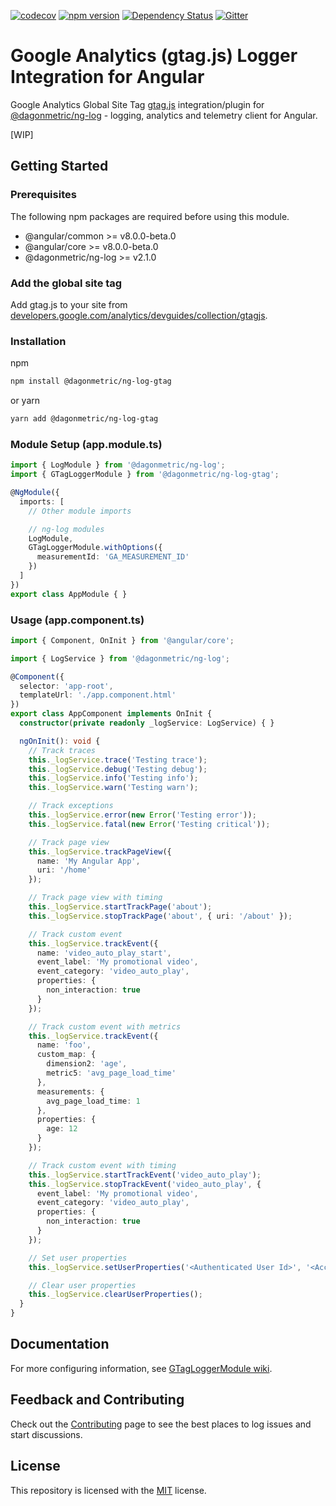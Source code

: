 [![codecov](https://codecov.io/gh/DagonMetric/ng-log-gtag/branch/master/graph/badge.svg)](https://codecov.io/gh/DagonMetric/ng-log-gtag)
[![npm version](https://img.shields.io/npm/v/@dagonmetric/ng-log-gtag.svg)](https://www.npmjs.com/package/@dagonmetric/ng-log-gtag)
[![Dependency Status](https://david-dm.org/DagonMetric/ng-log-gtag.svg)](https://david-dm.org/DagonMetric/ng-log-gtag)
[![Gitter](https://badges.gitter.im/DagonMetric/general.svg)](https://gitter.im/DagonMetric/general?utm_source=badge&utm_medium=badge&utm_campaign=pr-badge)

# Google Analytics (gtag.js) Logger Integration for Angular

Google Analytics Global Site Tag [gtag.js](https://developers.google.com/gtagjs) integration/plugin for [@dagonmetric/ng-log](https://github.com/DagonMetric/ng-log) - logging, analytics and telemetry client for Angular.

[WIP]

## Getting Started

### Prerequisites

The following npm packages are required before using this module.

* @angular/common >= v8.0.0-beta.0
* @angular/core >= v8.0.0-beta.0
* @dagonmetric/ng-log >= v2.1.0

### Add the global site tag

Add gtag.js to your site from [developers.google.com/analytics/devguides/collection/gtagjs](https://developers.google.com/analytics/devguides/collection/gtagjs/).

### Installation

npm

```bash
npm install @dagonmetric/ng-log-gtag
```

or yarn

```bash
yarn add @dagonmetric/ng-log-gtag
```

### Module Setup (app.module.ts)

```typescript
import { LogModule } from '@dagonmetric/ng-log';
import { GTagLoggerModule } from '@dagonmetric/ng-log-gtag';

@NgModule({
  imports: [
    // Other module imports

    // ng-log modules
    LogModule,
    GTagLoggerModule.withOptions({
      measurementId: 'GA_MEASUREMENT_ID'
    })
  ]
})
export class AppModule { }
```

### Usage (app.component.ts)

```typescript
import { Component, OnInit } from '@angular/core';

import { LogService } from '@dagonmetric/ng-log';

@Component({
  selector: 'app-root',
  templateUrl: './app.component.html'
})
export class AppComponent implements OnInit {
  constructor(private readonly _logService: LogService) { }

  ngOnInit(): void {
    // Track traces
    this._logService.trace('Testing trace');
    this._logService.debug('Testing debug');
    this._logService.info('Testing info');
    this._logService.warn('Testing warn');

    // Track exceptions
    this._logService.error(new Error('Testing error'));
    this._logService.fatal(new Error('Testing critical'));

    // Track page view
    this._logService.trackPageView({
      name: 'My Angular App',
      uri: '/home'
    });

    // Track page view with timing
    this._logService.startTrackPage('about');
    this._logService.stopTrackPage('about', { uri: '/about' });

    // Track custom event
    this._logService.trackEvent({
      name: 'video_auto_play_start',
      event_label: 'My promotional video',
      event_category: 'video_auto_play',
      properties: {
        non_interaction: true
      }
    });

    // Track custom event with metrics
    this._logService.trackEvent({
      name: 'foo',
      custom_map: {
        dimension2: 'age',
        metric5: 'avg_page_load_time'
      },
      measurements: {
        avg_page_load_time: 1
      },
      properties: {
        age: 12
      }
    });

    // Track custom event with timing
    this._logService.startTrackEvent('video_auto_play');
    this._logService.stopTrackEvent('video_auto_play', {
      event_label: 'My promotional video',
      event_category: 'video_auto_play',
      properties: {
        non_interaction: true
      }
    });

    // Set user properties
    this._logService.setUserProperties('<Authenticated User Id>', '<Account Id>');

    // Clear user properties
    this._logService.clearUserProperties();
  }
}
```

## Documentation

For more configuring information, see [GTagLoggerModule wiki](https://github.com/DagonMetric/ng-log/wiki/GTagLoggerModule).

## Feedback and Contributing

Check out the [Contributing](https://github.com/DagonMetric/ng-log-gtag/blob/master/CONTRIBUTING.md) page to see the best places to log issues and start discussions.

## License

This repository is licensed with the [MIT](https://github.com/DagonMetric/ng-log-gtag/blob/master/LICENSE) license.
